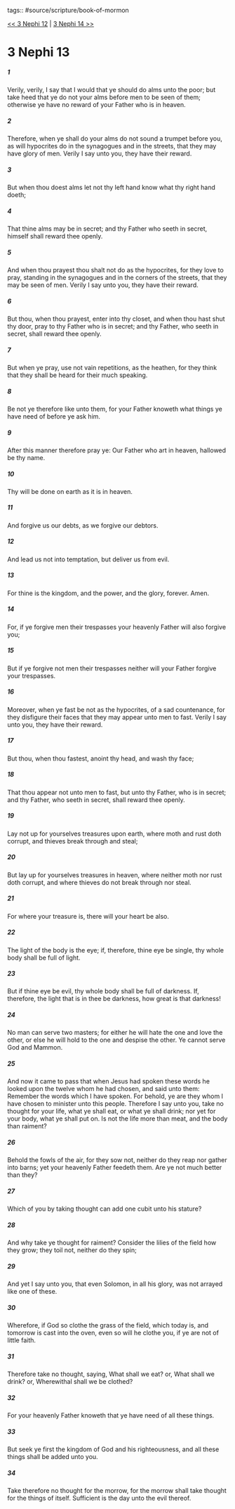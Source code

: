 tags:: #source/scripture/book-of-mormon

[<< 3 Nephi 12](/book-of-mormon/11_3_Nephi/3_Nephi_12.md) | [3 Nephi 14 >>](/book-of-mormon/11_3_Nephi/3_Nephi_14.md)

# 3 Nephi 13

##### 1

Verily, verily, I say that I would that ye should do alms unto the poor; but take heed that ye do not your alms before men to be seen of them; otherwise ye have no reward of your Father who is in heaven.

##### 2

Therefore, when ye shall do your alms do not sound a trumpet before you, as will hypocrites do in the synagogues and in the streets, that they may have glory of men. Verily I say unto you, they have their reward.

##### 3

But when thou doest alms let not thy left hand know what thy right hand doeth;

##### 4

That thine alms may be in secret; and thy Father who seeth in secret, himself shall reward thee openly.

##### 5

And when thou prayest thou shalt not do as the hypocrites, for they love to pray, standing in the synagogues and in the corners of the streets, that they may be seen of men. Verily I say unto you, they have their reward.

##### 6

But thou, when thou prayest, enter into thy closet, and when thou hast shut thy door, pray to thy Father who is in secret; and thy Father, who seeth in secret, shall reward thee openly.

##### 7

But when ye pray, use not vain repetitions, as the heathen, for they think that they shall be heard for their much speaking.

##### 8

Be not ye therefore like unto them, for your Father knoweth what things ye have need of before ye ask him.

##### 9

After this manner therefore pray ye: Our Father who art in heaven, hallowed be thy name.

##### 10

Thy will be done on earth as it is in heaven.

##### 11

And forgive us our debts, as we forgive our debtors.

##### 12

And lead us not into temptation, but deliver us from evil.

##### 13

For thine is the kingdom, and the power, and the glory, forever. Amen.

##### 14

For, if ye forgive men their trespasses your heavenly Father will also forgive you;

##### 15

But if ye forgive not men their trespasses neither will your Father forgive your trespasses.

##### 16

Moreover, when ye fast be not as the hypocrites, of a sad countenance, for they disfigure their faces that they may appear unto men to fast. Verily I say unto you, they have their reward.

##### 17

But thou, when thou fastest, anoint thy head, and wash thy face;

##### 18

That thou appear not unto men to fast, but unto thy Father, who is in secret; and thy Father, who seeth in secret, shall reward thee openly.

##### 19

Lay not up for yourselves treasures upon earth, where moth and rust doth corrupt, and thieves break through and steal;

##### 20

But lay up for yourselves treasures in heaven, where neither moth nor rust doth corrupt, and where thieves do not break through nor steal.

##### 21

For where your treasure is, there will your heart be also.

##### 22

The light of the body is the eye; if, therefore, thine eye be single, thy whole body shall be full of light.

##### 23

But if thine eye be evil, thy whole body shall be full of darkness. If, therefore, the light that is in thee be darkness, how great is that darkness!

##### 24

No man can serve two masters; for either he will hate the one and love the other, or else he will hold to the one and despise the other. Ye cannot serve God and Mammon.

##### 25

And now it came to pass that when Jesus had spoken these words he looked upon the twelve whom he had chosen, and said unto them: Remember the words which I have spoken. For behold, ye are they whom I have chosen to minister unto this people. Therefore I say unto you, take no thought for your life, what ye shall eat, or what ye shall drink; nor yet for your body, what ye shall put on. Is not the life more than meat, and the body than raiment?

##### 26

Behold the fowls of the air, for they sow not, neither do they reap nor gather into barns; yet your heavenly Father feedeth them. Are ye not much better than they?

##### 27

Which of you by taking thought can add one cubit unto his stature?

##### 28

And why take ye thought for raiment? Consider the lilies of the field how they grow; they toil not, neither do they spin;

##### 29

And yet I say unto you, that even Solomon, in all his glory, was not arrayed like one of these.

##### 30

Wherefore, if God so clothe the grass of the field, which today is, and tomorrow is cast into the oven, even so will he clothe you, if ye are not of little faith.

##### 31

Therefore take no thought, saying, What shall we eat? or, What shall we drink? or, Wherewithal shall we be clothed?

##### 32

For your heavenly Father knoweth that ye have need of all these things.

##### 33

But seek ye first the kingdom of God and his righteousness, and all these things shall be added unto you.

##### 34

Take therefore no thought for the morrow, for the morrow shall take thought for the things of itself. Sufficient is the day unto the evil thereof.
